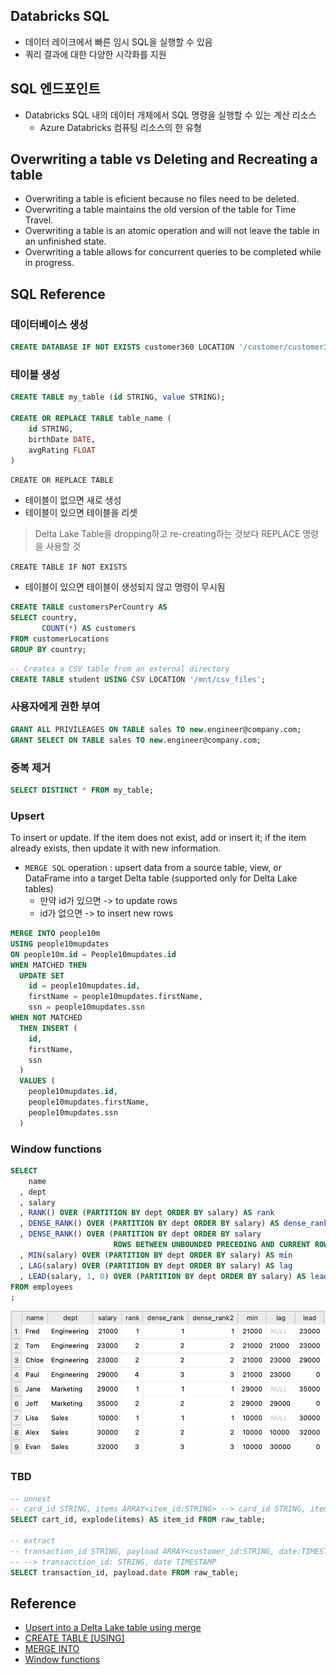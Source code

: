 
## Databricks SQL

- 데이터 레이크에서 빠른 임시 SQL을 실행할 수 있음
- 쿼리 결과에 대한 다양한 시각화를 지원

## SQL 엔드포인트

- Databricks SQL 내의 데이터 개체에서 SQL 명령을 실행할 수 있는 계산 리소스
    - Azure Databricks 컴퓨팅 리소스의 한 유형

## Overwriting a table vs Deleting and Recreating a table
- Overwriting a table is eficient because no files need to be deleted.
- Overwriting a table maintains the old version of the table for Time Travel.
- Overwriting a table is an atomic operation and will not leave the table in an unfinished state.
- Overwriting a table allows for concurrent queries to be completed while in progress.

## SQL Reference

### 데이터베이스 생성
```sql
CREATE DATABASE IF NOT EXISTS customer360 LOCATION '/customer/customer360';
```

### 테이블 생성

```sql
CREATE TABLE my_table (id STRING, value STRING);

CREATE OR REPLACE TABLE table_name (
    id STRING,
    birthDate DATE,
    avgRating FLOAT
)
```

`CREATE OR REPLACE TABLE`
- 테이블이 없으면 새로 생성
- 테이블이 있으면 테이블을 리셋
> Delta Lake Table을 dropping하고 re-creating하는 것보다 REPLACE 명령을 사용할 것

`CREATE TABLE IF NOT EXISTS`
- 테이블이 있으면 테이블이 생성되지 않고 명령이 무시됨


```sql
CREATE TABLE customersPerCountry AS
SELECT country,
       COUNT(*) AS customers
FROM customerLocations
GROUP BY country;
```

```sql
-- Createa a CSV table from an external directory
CREATE TABLE student USING CSV LOCATION '/mnt/csv_files';
```

### 사용자에게 권한 부여
```sql
GRANT ALL PRIVILEAGES ON TABLE sales TO new.engineer@company.com;
GRANT SELECT ON TABLE sales TO new.engineer@company.com;
```

### 중복 제거
```sql
SELECT DISTINCT * FROM my_table;
```

### Upsert
To insert or update. If the item does not exist, add or insert it; if the item already exists, then update it with new information.

- `MERGE SQL` operation : upsert data from a source table, view, or DataFrame into a target Delta table (supported only for Delta Lake tables)
    - 만약 id가 있으면 -> to update rows
    - id가 없으면 -> to insert new rows

```sql
MERGE INTO people10m
USING people10mupdates
ON people10m.id = People10mupdates.id
WHEN MATCHED THEN
  UPDATE SET
    id = people10mupdates.id,
    firstName = people10mupdates.firstName,
    ssn = people10mupdates.ssn
WHEN NOT MATCHED
  THEN INSERT (
    id,
    firstName,
    ssn
  )
  VALUES (
    people10mupdates.id,
    people10mupdates.firstName,
    people10mupdates.ssn
  )
```

### Window functions

```sql
SELECT
    name
  , dept
  , salary
  , RANK() OVER (PARTITION BY dept ORDER BY salary) AS rank
  , DENSE_RANK() OVER (PARTITION BY dept ORDER BY salary) AS dense_rank
  , DENSE_RANK() OVER (PARTITION BY dept ORDER BY salary
                       ROWS BETWEEN UNBOUNDED PRECEDING AND CURRENT ROW) AS dense_rank2
  , MIN(salary) OVER (PARTITION BY dept ORDER BY salary) AS min
  , LAG(salary) OVER (PARTITION BY dept ORDER BY salary) AS lag
  , LEAD(salary, 1, 0) OVER (PARTITION BY dept ORDER BY salary) AS lead
FROM employees
;
```
![](/assets/images/sql_result_window_functions.png)

### TBD
```sql
-- unnest
-- card_id STRING, items ARRAY<item_id:STRING> --> card_id STRING, item_id STRING
SELECT cart_id, explode(items) AS item_id FROM raw_table;

-- extract
-- transaction_id STRING, payload ARRAY<customer_id:STRING, date:TIMESTAMP, store_id:STRING>
-- --> transacction_id: STRING, date TIMESTAMP
SELECT transaction_id, payload.date FROM raw_table;
```

## Reference
- [Upsert into a Delta Lake table using merge](https://docs.databricks.com/delta/merge.html)
- [CREATE TABLE [USING]](https://docs.databricks.com/sql/language-manual/sql-ref-syntax-ddl-create-table-using.html)
- [MERGE INTO](https://docs.databricks.com/sql/language-manual/delta-merge-into.html)
- [Window functions](https://docs.databricks.com/sql/language-manual/sql-ref-window-functions.html)